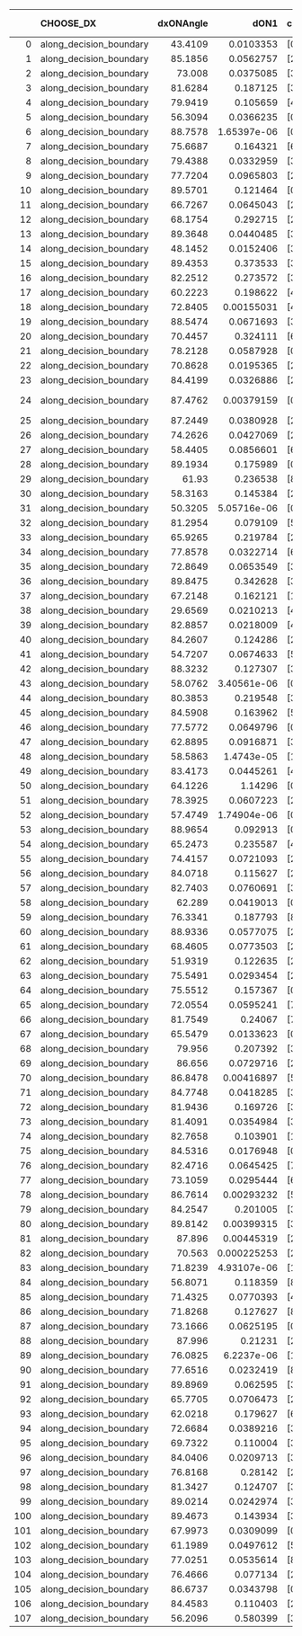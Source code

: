|     | CHOOSE_DX               |   dxONAngle |        dON1 | cIDON1   |   dON_patch_1 |   nTON |         dON |   dxOFFAngle |       dOFF1 | cIDOFF1   |   dOFF_patch_1 |   nTOFF |        dOFF | SUCCESS   |   nExp |   dual_point_id |   subpoint_time_seconds |   total_execution_time |       logp |       dOFF/dON | Vote dOFF>dON   |
|----:|:------------------------|------------:|------------:|:---------|--------------:|-------:|------------:|-------------:|------------:|:----------|---------------:|--------:|------------:|:----------|-------:|----------------:|------------------------:|-----------------------:|-----------:|---------------:|:----------------|
|   0 | along_decision_boundary |     43.4109 | 0.0103353   | [0 1]    |   0.0103353   |      1 | 0.0103353   |      49.4255 | 0.178505    | [0 1]     |    0.178505    |       1 | 0.178505    | True      |      1 |               4 |                2.15463  |                13.1408 |  0         |    17.2713     | True            |
|   1 | along_decision_boundary |     85.1856 | 0.0562757   | [2 8]    |   0.0562757   |      1 | 0.0562757   |      83.9882 | 0.135702    | [2 8]     |    0.135702    |       1 | 0.135702    | True      |      2 |              10 |                1.8062   |                19.2814 | -0.5       |     2.41138    | True            |
|   2 | along_decision_boundary |     73.008  | 0.0375085   | [3 5]    |   0.0375085   |      1 | 0.0375085   |      76.6718 | 0.211758    | [3 5]     |    0.211758    |       1 | 0.211758    | True      |      3 |              11 |                4.20073  |                23.4907 | -1         |     5.64561    | True            |
|   3 | along_decision_boundary |     81.6284 | 0.187125    | [3 6]    |   0.187125    |      1 | 0.187125    |      71.4124 | 0.386537    | [3 6]     |    0.386537    |       1 | 0.386537    | True      |      4 |              14 |                5.32268  |                31.6676 | -1.5       |     2.06567    | True            |
|   4 | along_decision_boundary |     79.9419 | 0.105659    | [4 7]    |   0.105659    |      1 | 0.105659    |      76.589  | 0.138957    | [4 7]     |    0.138957    |       1 | 0.138957    | True      |      5 |              15 |                1.91378  |                33.5864 | -2         |     1.31515    | True            |
|   5 | along_decision_boundary |     56.3094 | 0.0366235   | [0 8]    |   0.0366235   |      1 | 0.0366235   |      57.6229 | 0.0766133   | [0 8]     |    0.0766133   |       1 | 0.0766133   | True      |      6 |              24 |                1.93852  |                50.2768 | -2.5       |     2.09192    | True            |
|   6 | along_decision_boundary |     88.7578 | 1.65397e-06 | [0 2]    |   1.65397e-06 |      1 | 1.65397e-06 |      88.6556 | 0.0516807   | [0 2]     |    0.0516807   |       1 | 0.0516807   | True      |      7 |              25 |                1.26961  |                51.5528 | -3         | 31246.5        | True            |
|   7 | along_decision_boundary |     75.6687 | 0.164321    | [6 9]    |   0.164321    |      1 | 0.164321    |      79.2883 | 0.178264    | [6 9]     |    0.178264    |       1 | 0.178264    | True      |      8 |              26 |                1.34212  |                52.9018 | -3.5       |     1.08485    | True            |
|   8 | along_decision_boundary |     79.4388 | 0.0332959   | [3 5]    |   0.0332959   |      1 | 0.0332959   |      79.1687 | 0.0111972   | [3 5]     |    0.0111972   |       1 | 0.0111972   | False     |      9 |              29 |                1.03732  |                57.4204 | -4         |     0.336293   | False           |
|   9 | along_decision_boundary |     77.7204 | 0.0965803   | [2 3]    |   0.0965803   |      1 | 0.0965803   |      73.395  | 0.357       | [2 3]     |    0.357       |       1 | 0.357       | True      |     10 |              30 |                1.23751  |                58.667  | -2.72222   |     3.69641    | True            |
|  10 | along_decision_boundary |     89.5701 | 0.121464    | [0 1]    |   0.121464    |      1 | 0.121464    |      80.2648 | 0.179074    | [0 1]     |    0.179074    |       1 | 0.179074    | True      |     11 |              32 |                2.49461  |                61.2276 | -3.2       |     1.4743     | True            |
|  11 | along_decision_boundary |     66.7267 | 0.0645043   | [2 3]    |   0.0645043   |      1 | 0.0645043   |      71.632  | 0.0236677   | [2 3]     |    0.0236677   |       1 | 0.0236677   | False     |     12 |              34 |                1.836    |                63.1075 | -3.68182   |     0.366916   | False           |
|  12 | along_decision_boundary |     68.1754 | 0.292715    | [2 9]    |   0.292715    |      1 | 0.292715    |      76.6573 | 0.118628    | [2 9]     |    0.118628    |       1 | 0.118628    | False     |     13 |              35 |                2.13606  |                65.2515 | -2.66667   |     0.405268   | False           |
|  13 | along_decision_boundary |     89.3648 | 0.0440485   | [3 5]    |   0.0440485   |      1 | 0.0440485   |      86.2556 | 0.134124    | [3 5]     |    0.134124    |       1 | 0.134124    | True      |     14 |              36 |                1.76936  |                67.0255 | -1.88462   |     3.04491    | True            |
|  14 | along_decision_boundary |     48.1452 | 0.0152406   | [3 6]    |   0.0152406   |      1 | 0.0152406   |      64.4294 | 0.00348927  | [3 6]     |    0.00348927  |       1 | 0.00348927  | False     |     15 |              37 |                0.999661 |                68.0322 | -2.28571   |     0.228946   | False           |
|  15 | along_decision_boundary |     89.4353 | 0.373533    | [3 7]    |   0.373533    |      1 | 0.373533    |      82.7387 | 1.17984     | [3 7]     |    1.17984     |       1 | 1.17984     | True      |     16 |              39 |                7.44194  |                75.5097 | -1.63333   |     3.15858    | True            |
|  16 | along_decision_boundary |     82.2512 | 0.273572    | [3 5]    |   0.273572    |      1 | 0.273572    |      69.7041 | 0.00888443  | [3 5]     |    0.00888443  |       1 | 0.00888443  | False     |     17 |              44 |                2.40328  |                78.1272 | -2         |     0.0324756  | False           |
|  17 | along_decision_boundary |     60.2223 | 0.198622    | [4 7]    |   0.198622    |      1 | 0.198622    |      69.1616 | 0.040807    | [4 7]     |    0.040807    |       1 | 0.040807    | False     |     18 |              45 |                2.40097  |                80.5382 | -1.44118   |     0.20545    | False           |
|  18 | along_decision_boundary |     72.8405 | 0.00155031  | [4 7]    |   0.00155031  |      1 | 0.00155031  |      76.9006 | 0.330006    | [4 7]     |    0.330006    |       1 | 0.330006    | True      |     19 |              46 |                2.16231  |                82.71   | -1         |   212.864      | True            |
|  19 | along_decision_boundary |     88.5474 | 0.0671693   | [3 7]    |   0.0671693   |      1 | 0.0671693   |      83.7114 | 0.0777573   | [3 7]     |    0.0777573   |       1 | 0.0777573   | True      |     20 |              52 |                1.17012  |                89.3096 | -1.28947   |     1.15763    | True            |
|  20 | along_decision_boundary |     70.4457 | 0.324111    | [6 9]    |   0.324111    |      1 | 0.324111    |      56.9583 | 0.0204762   | [6 9]     |    0.0204762   |       1 | 0.0204762   | False     |     21 |              53 |                3.98952  |                93.3046 | -1.6       |     0.0631765  | False           |
|  21 | along_decision_boundary |     78.2128 | 0.0587928   | [0 4]    |   0.0587928   |      1 | 0.0587928   |      76.4266 | 0.729645    | [1 4]     |    0.729645    |       1 | 0.729645    | True      |     22 |              54 |                5.38337  |                98.6929 | -1.16667   |    12.4104     | True            |
|  22 | along_decision_boundary |     70.8628 | 0.0195365   | [2 5]    |   0.0195365   |      1 | 0.0195365   |      69.795  | 0.00104335  | [2 5]     |    0.00104335  |       1 | 0.00104335  | False     |     23 |              56 |                1.45839  |               101.697  | -1.45455   |     0.0534052  | False           |
|  23 | along_decision_boundary |     84.4199 | 0.0326886   | [2 4]    |   0.0326886   |      1 | 0.0326886   |      84.4651 | 0.14739     | [2 4]     |    0.14739     |       1 | 0.14739     | True      |     24 |              59 |                1.51115  |               107.355  | -1.06522   |     4.50891    | True            |
|  24 | along_decision_boundary |     87.4762 | 0.00379159  | [0 9]    |   0.00379159  |      1 | 0.00379159  |      81.3308 | 8.15687e-06 | [0 9]     |    8.15687e-06 |       1 | 8.15687e-06 | False     |     25 |              61 |                0.927083 |               108.357  | -1.33333   |     0.00215131 | False           |
|  25 | along_decision_boundary |     87.2449 | 0.0380928   | [2 5]    |   0.0380928   |      1 | 0.0380928   |      87.4878 | 0.0868393   | [2 5]     |    0.0868393   |       1 | 0.0868393   | True      |     26 |              63 |                1.95149  |               112.048  | -0.98      |     2.27968    | True            |
|  26 | along_decision_boundary |     74.2626 | 0.0427069   | [2 7]    |   0.0427069   |      1 | 0.0427069   |      80.3895 | 0.0340629   | [2 7]     |    0.0340629   |       1 | 0.0340629   | False     |     27 |              66 |                1.77669  |               118.741  | -1.23077   |     0.797598   | False           |
|  27 | along_decision_boundary |     58.4405 | 0.0856601   | [6 9]    |   0.0856601   |      1 | 0.0856601   |      57.0407 | 0.0840927   | [6 9]     |    0.0840927   |       1 | 0.0840927   | False     |     28 |              67 |                2.27798  |               121.028  | -0.907407  |     0.981702   | False           |
|  28 | along_decision_boundary |     89.1934 | 0.175989    | [0 1]    |   0.175989    |      1 | 0.175989    |      86.1765 | 0.170028    | [0 1]     |    0.170028    |       1 | 0.170028    | False     |     29 |              68 |                4.27565  |               125.31   | -0.642857  |     0.966132   | False           |
|  29 | along_decision_boundary |     61.93   | 0.236538    | [8 9]    |   0.236538    |      1 | 0.236538    |      71.197  | 0.377779    | [8 9]     |    0.377779    |       1 | 0.377779    | True      |     30 |              76 |                4.27499  |               145.001  | -0.431034  |     1.59712    | True            |
|  30 | along_decision_boundary |     58.3163 | 0.145384    | [2 5]    |   0.145384    |      1 | 0.145384    |      58.0493 | 0.0463236   | [2 5]     |    0.0463236   |       1 | 0.0463236   | False     |     31 |              79 |                1.4755   |               148.42   | -0.6       |     0.31863    | False           |
|  31 | along_decision_boundary |     50.3205 | 5.05716e-06 | [0 7]    |   5.05716e-06 |      1 | 5.05716e-06 |      76.4873 | 0.215977    | [1 7]     |    0.215977    |       1 | 0.215977    | True      |     32 |              80 |                1.26196  |               149.688  | -0.403226  | 42707.2        | True            |
|  32 | along_decision_boundary |     81.2954 | 0.079109    | [5 7]    |   0.079109    |      1 | 0.079109    |      85.2455 | 0.00866346  | [5 7]     |    0.00866346  |       1 | 0.00866346  | False     |     33 |              82 |                1.63127  |               154.587  | -0.5625    |     0.109513   | False           |
|  33 | along_decision_boundary |     65.9265 | 0.219784    | [2 9]    |   0.219784    |      1 | 0.219784    |      74.5669 | 0.141869    | [2 9]     |    0.141869    |       1 | 0.141869    | False     |     34 |              83 |                1.79543  |               156.39   | -0.378788  |     0.645492   | False           |
|  34 | along_decision_boundary |     77.8578 | 0.0322714   | [6 9]    |   0.0322714   |      1 | 0.0322714   |      79.1977 | 0.00432676  | [6 9]     |    0.00432676  |       1 | 0.00432676  | False     |     35 |              88 |                0.972573 |               163.926  | -0.235294  |     0.134074   | False           |
|  35 | along_decision_boundary |     72.8649 | 0.0653549   | [3 7]    |   0.0653549   |      1 | 0.0653549   |      76.2815 | 0.099438    | [3 7]     |    0.099438    |       1 | 0.099438    | True      |     36 |              90 |                2.28581  |               166.253  | -0.128571  |     1.52151    | True            |
|  36 | along_decision_boundary |     89.8475 | 0.342628    | [3 6]    |   0.342628    |      1 | 0.342628    |      72.785  | 0.098071    | [3 6]     |    0.098071    |       1 | 0.098071    | False     |     37 |              91 |                3.9837   |               170.244  | -0.222222  |     0.286232   | False           |
|  37 | along_decision_boundary |     67.2148 | 0.162121    | [1 9]    |   0.162121    |      1 | 0.162121    |      83.6649 | 0.158511    | [0 9]     |    0.158511    |       1 | 0.158511    | False     |     38 |              93 |                1.93612  |               172.241  | -0.121622  |     0.977734   | False           |
|  38 | along_decision_boundary |     29.6569 | 0.0210213   | [4 6]    |   0.0210213   |      1 | 0.0210213   |      41.7287 | 0.029814    | [4 6]     |    0.029814    |       1 | 0.029814    | True      |     39 |              94 |                1.06891  |               173.319  | -0.0526316 |     1.41828    | True            |
|  39 | along_decision_boundary |     82.8857 | 0.0218009   | [4 7]    |   0.0218009   |      1 | 0.0218009   |      83.4751 | 0.0290934   | [4 7]     |    0.0290934   |       1 | 0.0290934   | True      |     40 |              95 |                1.37731  |               174.701  | -0.115385  |     1.3345     | True            |
|  40 | along_decision_boundary |     84.2607 | 0.124286    | [2 7]    |   0.124286    |      1 | 0.124286    |      80.5408 | 0.797673    | [2 7]     |    0.797673    |       1 | 0.797673    | True      |     41 |              96 |                4.53381  |               179.24   | -0.2       |     6.41806    | True            |
|  41 | along_decision_boundary |     54.7207 | 0.0674633   | [5 7]    |   0.0674633   |      1 | 0.0674633   |      61.8578 | 0.077605    | [5 7]     |    0.077605    |       1 | 0.077605    | True      |     42 |              97 |                1.58103  |               180.83   | -0.304878  |     1.15033    | True            |
|  42 | along_decision_boundary |     88.3232 | 0.127307    | [3 5]    |   0.127307    |      1 | 0.127307    |      82.3728 | 0.0288773   | [3 5]     |    0.0288773   |       1 | 0.0288773   | False     |     43 |             101 |                2.19267  |               184.243  | -0.428571  |     0.226832   | False           |
|  43 | along_decision_boundary |     58.0762 | 3.40561e-06 | [0 9]    |   3.40561e-06 |      1 | 3.40561e-06 |      85.9338 | 0.0456379   | [1 9]     |    0.0456379   |       1 | 0.0456379   | True      |     44 |             102 |                1.89223  |               186.145  | -0.290698  | 13400.8        | True            |
|  44 | along_decision_boundary |     80.3853 | 0.219548    | [3 7]    |   0.219548    |      1 | 0.219548    |      74.7638 | 0.0378104   | [3 7]     |    0.0378104   |       1 | 0.0378104   | False     |     45 |             107 |                3.03149  |               198.097  | -0.409091  |     0.172219   | False           |
|  45 | along_decision_boundary |     84.5908 | 0.163962    | [5 7]    |   0.163962    |      1 | 0.163962    |      76.722  | 0.0462265   | [5 7]     |    0.0462265   |       1 | 0.0462265   | False     |     46 |             109 |                1.28442  |               201.505  | -0.277778  |     0.281935   | False           |
|  46 | along_decision_boundary |     77.5772 | 0.0649796   | [0 9]    |   0.0649796   |      1 | 0.0649796   |      76.578  | 0.543019    | [1 9]     |    0.543019    |       1 | 0.543019    | True      |     47 |             112 |                6.39098  |               212.92   | -0.173913  |     8.35676    | True            |
|  47 | along_decision_boundary |     62.8895 | 0.0916871   | [3 4]    |   0.0916871   |      1 | 0.0916871   |      74.1884 | 0.158089    | [3 4]     |    0.158089    |       1 | 0.158089    | True      |     48 |             115 |                2.80442  |               219.171  | -0.265957  |     1.72422    | True            |
|  48 | along_decision_boundary |     58.5863 | 1.4743e-05  | [1 3]    |   1.4743e-05  |      1 | 1.4743e-05  |      75.0078 | 0.103429    | [0 3]     |    0.103429    |       1 | 0.103429    | True      |     49 |             117 |                1.75462  |               225.536  | -0.375     |  7015.43       | True            |
|  49 | along_decision_boundary |     83.4173 | 0.0445261   | [4 9]    |   0.0445261   |      1 | 0.0445261   |      83.7613 | 0.0383838   | [4 9]     |    0.0383838   |       1 | 0.0383838   | False     |     50 |             119 |                1.58668  |               227.165  | -0.5       |     0.862053   | False           |
|  50 | along_decision_boundary |     64.1226 | 1.14296     | [0 1]    |   1.14296     |      1 | 1.14296     |      56.8422 | 0.4963      | [0 1]     |    0.4963      |       1 | 0.4963      | False     |     51 |             120 |               10.2081   |               237.378  | -0.36      |     0.434222   | False           |
|  51 | along_decision_boundary |     78.3925 | 0.0607223   | [2 7]    |   0.0607223   |      1 | 0.0607223   |      86.5342 | 0.0817256   | [2 7]     |    0.0817256   |       1 | 0.0817256   | True      |     52 |             123 |                2.54788  |               245.903  | -0.245098  |     1.34589    | True            |
|  52 | along_decision_boundary |     57.4749 | 1.74904e-06 | [0 3]    |   1.74904e-06 |      1 | 1.74904e-06 |      85.4049 | 0.102968    | [1 3]     |    0.102968    |       1 | 0.102968    | True      |     53 |             124 |                0.970556 |               246.88   | -0.346154  | 58871.2        | True            |
|  53 | along_decision_boundary |     88.9654 | 0.092913    | [0 1]    |   0.092913    |      1 | 0.092913    |      69.0344 | 0.443921    | [0 1]     |    0.443921    |       1 | 0.443921    | True      |     54 |             125 |                3.70254  |               250.589  | -0.462264  |     4.77781    | True            |
|  54 | along_decision_boundary |     65.2473 | 0.235587    | [4 7]    |   0.235587    |      1 | 0.235587    |      64.7355 | 0.139319    | [4 7]     |    0.139319    |       1 | 0.139319    | False     |     55 |             126 |                3.40288  |               253.997  | -0.592593  |     0.591369   | False           |
|  55 | along_decision_boundary |     74.4157 | 0.0721093   | [2 7]    |   0.0721093   |      1 | 0.0721093   |      72.3898 | 0.675778    | [2 7]     |    0.675778    |       1 | 0.675778    | True      |     56 |             130 |                4.42434  |               258.574  | -0.445455  |     9.37158    | True            |
|  56 | along_decision_boundary |     84.0718 | 0.115627    | [2 7]    |   0.115627    |      1 | 0.115627    |      78.1112 | 0.154914    | [2 7]     |    0.154914    |       1 | 0.154914    | True      |     57 |             131 |                3.00406  |               261.586  | -0.571429  |     1.33978    | True            |
|  57 | along_decision_boundary |     82.7403 | 0.0760691   | [3 5]    |   0.0760691   |      1 | 0.0760691   |      71.2236 | 0.0122451   | [3 5]     |    0.0122451   |       1 | 0.0122451   | False     |     58 |             132 |                1.44711  |               263.041  | -0.710526  |     0.160973   | False           |
|  58 | along_decision_boundary |     62.289  | 0.0419013   | [0 1]    |   0.0419013   |      1 | 0.0419013   |      75.524  | 0.0136014   | [0 1]     |    0.0136014   |       1 | 0.0136014   | False     |     59 |             135 |                1.11487  |               270.352  | -0.551724  |     0.324605   | False           |
|  59 | along_decision_boundary |     76.3341 | 0.187793    | [8 9]    |   0.187793    |      1 | 0.187793    |      74.6749 | 0.162516    | [8 9]     |    0.162516    |       1 | 0.162516    | False     |     60 |             136 |                3.99835  |               274.356  | -0.415254  |     0.865396   | False           |
|  60 | along_decision_boundary |     88.9336 | 0.0577075   | [2 4]    |   0.0577075   |      1 | 0.0577075   |      84.072  | 0.105997    | [2 4]     |    0.105997    |       1 | 0.105997    | True      |     61 |             137 |                1.04263  |               275.409  | -0.3       |     1.83681    | True            |
|  61 | along_decision_boundary |     68.4605 | 0.0773503   | [2 7]    |   0.0773503   |      1 | 0.0773503   |      86.4086 | 0.125326    | [2 7]     |    0.125326    |       1 | 0.125326    | True      |     62 |             140 |                2.11577  |               282.292  | -0.401639  |     1.62023    | True            |
|  62 | along_decision_boundary |     51.9319 | 0.122635    | [2 7]    |   0.122635    |      1 | 0.122635    |      47.0758 | 0.276697    | [2 7]     |    0.276697    |       1 | 0.276697    | True      |     63 |             142 |                4.00037  |               289.797  | -0.516129  |     2.25626    | True            |
|  63 | along_decision_boundary |     75.5491 | 0.0293454   | [2 5]    |   0.0293454   |      1 | 0.0293454   |      75.1351 | 0.148902    | [2 5]     |    0.148902    |       1 | 0.148902    | True      |     64 |             145 |                3.46116  |               293.376  | -0.642857  |     5.07412    | True            |
|  64 | along_decision_boundary |     75.5512 | 0.157367    | [0 1]    |   0.157367    |      1 | 0.157367    |      71.6751 | 0.0266562   | [0 1]     |    0.0266562   |       1 | 0.0266562   | False     |     65 |             146 |                1.87196  |               295.254  | -0.78125   |     0.169389   | False           |
|  65 | along_decision_boundary |     72.0554 | 0.0595241   | [7 9]    |   0.0595241   |      1 | 0.0595241   |      77.0116 | 0.047046    | [7 9]     |    0.047046    |       1 | 0.047046    | False     |     66 |             148 |                1.11823  |               296.427  | -0.623077  |     0.790368   | False           |
|  66 | along_decision_boundary |     81.7549 | 0.24067     | [7 9]    |   0.24067     |      1 | 0.24067     |      82.4845 | 0.0230716   | [7 9]     |    0.0230716   |       1 | 0.0230716   | False     |     67 |             149 |                2.71452  |               299.147  | -0.484848  |     0.0958641  | False           |
|  67 | along_decision_boundary |     65.5479 | 0.0133623   | [0 1]    |   0.0133623   |      1 | 0.0133623   |      77.5993 | 0.324846    | [0 1]     |    0.324846    |       1 | 0.324846    | True      |     68 |             152 |                2.10438  |               303.402  | -0.365672  |    24.3106     | True            |
|  68 | along_decision_boundary |     79.956  | 0.207392    | [3 9]    |   0.207392    |      1 | 0.207392    |      75.5574 | 0.382901    | [3 9]     |    0.382901    |       1 | 0.382901    | True      |     69 |             154 |                3.681    |               307.138  | -0.470588  |     1.84627    | True            |
|  69 | along_decision_boundary |     86.656  | 0.0729716   | [2 6]    |   0.0729716   |      1 | 0.0729716   |      63.098  | 0.255878    | [2 6]     |    0.255878    |       1 | 0.255878    | True      |     70 |             155 |                2.82515  |               309.97   | -0.586957  |     3.50655    | True            |
|  70 | along_decision_boundary |     86.8478 | 0.00416897  | [5 6]    |   0.00416897  |      1 | 0.00416897  |      77.7819 | 0.116789    | [5 6]     |    0.116789    |       1 | 0.116789    | True      |     71 |             159 |                2.04502  |               316.28   | -0.714286  |    28.0139     | True            |
|  71 | along_decision_boundary |     84.7748 | 0.0418285   | [3 7]    |   0.0418285   |      1 | 0.0418285   |      85.5606 | 0.403316    | [3 7]     |    0.403316    |       1 | 0.403316    | True      |     72 |             161 |                4.65028  |               320.988  | -0.852113  |     9.64214    | True            |
|  72 | along_decision_boundary |     81.9436 | 0.169726    | [3 7]    |   0.169726    |      1 | 0.169726    |      82.6894 | 0.238406    | [3 7]     |    0.238406    |       1 | 0.238406    | True      |     73 |             162 |                4.24605  |               325.239  | -1         |     1.40465    | True            |
|  73 | along_decision_boundary |     81.4091 | 0.0354984   | [3 5]    |   0.0354984   |      1 | 0.0354984   |      76.5133 | 0.173626    | [3 5]     |    0.173626    |       1 | 0.173626    | True      |     74 |             167 |                2.22582  |               329.247  | -1.15753   |     4.89109    | True            |
|  74 | along_decision_boundary |     82.7658 | 0.103901    | [1 8]    |   0.103901    |      1 | 0.103901    |      82.5446 | 0.377914    | [0 8]     |    0.377914    |       1 | 0.377914    | True      |     75 |             168 |                2.86353  |               332.119  | -1.32432   |     3.63726    | True            |
|  75 | along_decision_boundary |     84.5316 | 0.0176948   | [0 1]    |   0.0176948   |      1 | 0.0176948   |      87.4553 | 0.331114    | [0 1]     |    0.331114    |       1 | 0.331114    | True      |     76 |             173 |                3.17703  |               337.425  | -1.5       |    18.7125     | True            |
|  76 | along_decision_boundary |     82.4716 | 0.0645425   | [7 9]    |   0.0645425   |      1 | 0.0645425   |      74.7785 | 0.314762    | [7 9]     |    0.314762    |       1 | 0.314762    | True      |     77 |             176 |                4.03694  |               344.254  | -1.68421   |     4.87682    | True            |
|  77 | along_decision_boundary |     73.1059 | 0.0295444   | [6 7]    |   0.0295444   |      1 | 0.0295444   |      74.9229 | 0.00199899  | [6 7]     |    0.00199899  |       1 | 0.00199899  | False     |     78 |             178 |                1.51223  |               350.943  | -1.87662   |     0.0676604  | False           |
|  78 | along_decision_boundary |     86.7614 | 0.00293232  | [5 7]    |   0.00293232  |      1 | 0.00293232  |      75.8817 | 0.0505243   | [5 7]     |    0.0505243   |       1 | 0.0505243   | True      |     79 |             187 |                1.76948  |               365.007  | -1.64103   |    17.2301     | True            |
|  79 | along_decision_boundary |     84.2547 | 0.201005    | [3 8]    |   0.201005    |      1 | 0.201005    |      76.8406 | 0.0777489   | [3 8]     |    0.0777489   |       1 | 0.0777489   | False     |     80 |             193 |                2.78938  |               368.025  | -1.82911   |     0.386802   | False           |
|  80 | along_decision_boundary |     89.8142 | 0.00399315  | [3 6]    |   0.00399315  |      1 | 0.00399315  |      87.0685 | 0.383579    | [3 6]     |    0.383579    |       1 | 0.383579    | True      |     81 |             197 |                5.25994  |               373.433  | -1.6       |    96.0593     | True            |
|  81 | along_decision_boundary |     87.896  | 0.00445319  | [2 4]    |   0.00445319  |      1 | 0.00445319  |      84.1443 | 0.0231425   | [2 4]     |    0.0231425   |       1 | 0.0231425   | True      |     82 |             198 |                1.00165  |               374.441  | -1.78395   |     5.19685    | True            |
|  82 | along_decision_boundary |     70.563  | 0.000225253 | [2 3]    |   0.000225253 |      1 | 0.000225253 |      76.7048 | 0.100689    | [2 3]     |    0.100689    |       1 | 0.100689    | True      |     83 |             199 |                1.56543  |               376.012  | -1.97561   |   447.002      | True            |
|  83 | along_decision_boundary |     71.8239 | 4.93107e-06 | [1 5]    |   4.93107e-06 |      1 | 4.93107e-06 |      72.6419 | 0.0363093   | [0 5]     |    0.0363093   |       1 | 0.0363093   | True      |     84 |             202 |                1.15533  |               380.612  | -2.1747    |  7363.38       | True            |
|  84 | along_decision_boundary |     56.8071 | 0.118359    | [8 9]    |   0.118359    |      1 | 0.118359    |      69.6622 | 0.0354643   | [8 9]     |    0.0354643   |       1 | 0.0354643   | False     |     85 |             206 |                1.67541  |               386.337  | -2.38095   |     0.299634   | False           |
|  85 | along_decision_boundary |     71.4325 | 0.0770393   | [4 6]    |   0.0770393   |      1 | 0.0770393   |      83.5208 | 0.0702376   | [4 6]     |    0.0702376   |       1 | 0.0702376   | False     |     86 |             207 |                2.43556  |               388.784  | -2.12353   |     0.911711   | False           |
|  86 | along_decision_boundary |     71.8268 | 0.127627    | [8 9]    |   0.127627    |      1 | 0.127627    |      79.234  | 0.181645    | [8 9]     |    0.181645    |       1 | 0.181645    | True      |     87 |             208 |                4.14371  |               392.937  | -1.88372   |     1.42325    | True            |
|  87 | along_decision_boundary |     73.1666 | 0.0625195   | [0 1]    |   0.0625195   |      1 | 0.0625195   |      80.8219 | 0.195363    | [0 1]     |    0.195363    |       1 | 0.195363    | True      |     88 |             209 |                3.60905  |               396.551  | -2.07471   |     3.12484    | True            |
|  88 | along_decision_boundary |     87.996  | 0.21231     | [2 9]    |   0.21231     |      1 | 0.21231     |      75.8234 | 0.578377    | [2 9]     |    0.578377    |       1 | 0.578377    | True      |     89 |             210 |                4.48791  |               401.057  | -2.27273   |     2.72422    | True            |
|  89 | along_decision_boundary |     76.0825 | 6.2237e-06  | [1 9]    |   6.2237e-06  |      1 | 6.2237e-06  |      81.6037 | 0.0293635   | [0 9]     |    0.0293635   |       1 | 0.0293635   | True      |     90 |             213 |                1.43079  |               406.264  | -2.47753   |  4718.01       | True            |
|  90 | along_decision_boundary |     77.6516 | 0.0232419   | [8 9]    |   0.0232419   |      1 | 0.0232419   |      76.0286 | 0.03154     | [8 9]     |    0.03154     |       1 | 0.03154     | True      |     91 |             217 |                2.27251  |               416.3    | -2.68889   |     1.35703    | True            |
|  91 | along_decision_boundary |     89.8969 | 0.062595    | [3 6]    |   0.062595    |      1 | 0.062595    |      89.5025 | 0.0311665   | [3 6]     |    0.0311665   |       1 | 0.0311665   | False     |     92 |             223 |                1.98179  |               434.393  | -2.90659   |     0.497908   | False           |
|  92 | along_decision_boundary |     65.7705 | 0.0706473   | [2 3]    |   0.0706473   |      1 | 0.0706473   |      61.6086 | 0.221339    | [2 3]     |    0.221339    |       1 | 0.221339    | True      |     93 |             224 |                3.32264  |               437.721  | -2.63043   |     3.13302    | True            |
|  93 | along_decision_boundary |     62.0218 | 0.179627    | [6 8]    |   0.179627    |      1 | 0.179627    |      71.0512 | 0.0276264   | [6 8]     |    0.0276264   |       1 | 0.0276264   | False     |     94 |             225 |                2.34652  |               440.076  | -2.84409   |     0.153799   | False           |
|  94 | along_decision_boundary |     72.6684 | 0.0389216   | [3 6]    |   0.0389216   |      1 | 0.0389216   |      66.5307 | 0.0927302   | [3 6]     |    0.0927302   |       1 | 0.0927302   | True      |     95 |             226 |                2.08042  |               442.164  | -2.57447   |     2.38249    | True            |
|  95 | along_decision_boundary |     69.7322 | 0.110004    | [3 5]    |   0.110004    |      1 | 0.110004    |      81.5201 | 0.213821    | [3 5]     |    0.213821    |       1 | 0.213821    | True      |     96 |             227 |                2.91647  |               445.086  | -2.78421   |     1.94376    | True            |
|  96 | along_decision_boundary |     84.0406 | 0.0209713   | [3 8]    |   0.0209713   |      1 | 0.0209713   |      89.0357 | 0.232182    | [3 8]     |    0.232182    |       1 | 0.232182    | True      |     97 |             228 |                2.23055  |               447.321  | -3         |    11.0714     | True            |
|  97 | along_decision_boundary |     76.8168 | 0.28142     | [2 5]    |   0.28142     |      1 | 0.28142     |      71.0982 | 0.153378    | [2 5]     |    0.153378    |       1 | 0.153378    | False     |     98 |             233 |                3.45789  |               457.307  | -3.22165   |     0.545014   | False           |
|  98 | along_decision_boundary |     81.3427 | 0.124707    | [3 5]    |   0.124707    |      1 | 0.124707    |      81.5022 | 0.00980992  | [3 5]     |    0.00980992  |       1 | 0.00980992  | False     |     99 |             234 |                2.23742  |               459.549  | -2.93878   |     0.0786636  | False           |
|  99 | along_decision_boundary |     89.0214 | 0.0242974   | [3 4]    |   0.0242974   |      1 | 0.0242974   |      85.8413 | 0.106476    | [3 4]     |    0.106476    |       1 | 0.106476    | True      |    100 |             235 |                1.51355  |               461.068  | -2.67172   |     4.38221    | True            |
| 100 | along_decision_boundary |     89.4673 | 0.143934    | [3 7]    |   0.143934    |      1 | 0.143934    |      86.6636 | 0.016518    | [3 7]     |    0.016518    |       1 | 0.016518    | False     |    101 |             237 |                2.45952  |               465.76   | -2.88      |     0.114761   | False           |
| 101 | along_decision_boundary |     67.9973 | 0.0309099   | [0 8]    |   0.0309099   |      1 | 0.0309099   |      66.2851 | 0.05481     | [1 8]     |    0.05481     |       1 | 0.05481     | True      |    102 |             240 |                1.46977  |               467.314  | -2.61881   |     1.77322    | True            |
| 102 | along_decision_boundary |     61.1989 | 0.0497612   | [5 7]    |   0.0497612   |      1 | 0.0497612   |      64.6811 | 0.273842    | [5 7]     |    0.273842    |       1 | 0.273842    | True      |    103 |             242 |                2.34796  |               472.253  | -2.82353   |     5.50312    | True            |
| 103 | along_decision_boundary |     77.0251 | 0.0535614   | [8 9]    |   0.0535614   |      1 | 0.0535614   |      86.3655 | 0.0380007   | [8 9]     |    0.0380007   |       1 | 0.0380007   | False     |    104 |             243 |                1.67817  |               473.937  | -3.03398   |     0.709479   | False           |
| 104 | along_decision_boundary |     76.4666 | 0.077134    | [2 5]    |   0.077134    |      1 | 0.077134    |      75.2036 | 0.085392    | [2 5]     |    0.085392    |       1 | 0.085392    | True      |    105 |             244 |                2.17944  |               476.122  | -2.76923   |     1.10706    | True            |
| 105 | along_decision_boundary |     86.6737 | 0.0343798   | [0 1]    |   0.0343798   |      1 | 0.0343798   |      87.9268 | 0.0633425   | [0 1]     |    0.0633425   |       1 | 0.0633425   | True      |    106 |             246 |                1.88806  |               481.427  | -2.97619   |     1.84244    | True            |
| 106 | along_decision_boundary |     84.4583 | 0.110403    | [2 7]    |   0.110403    |      1 | 0.110403    |      80.4697 | 0.0381736   | [2 7]     |    0.0381736   |       1 | 0.0381736   | False     |    107 |             247 |                1.23741  |               482.67   | -3.18868   |     0.345767   | False           |
| 107 | along_decision_boundary |     56.2096 | 0.580399    | [3 7]    |   0.580399    |      1 | 0.580399    |      54.1334 | 0.0475179   | [3 7]     |    0.0475179   |       1 | 0.0475179   | False     |    108 |             250 |                3.55955  |               486.314  | -2.92056   |     0.0818712  | False           |